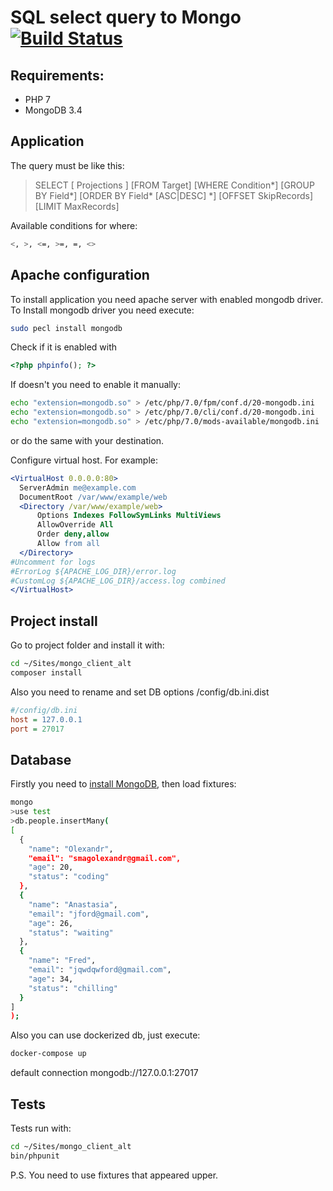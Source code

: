 # SQL select query to Mongo [![Build Status](https://travis-ci.org/smagolexandr/mongo_client_alt.svg?branch=master)](https://travis-ci.org/smagolexandr/mongo_client_alt)


## Requirements:


  - PHP 7
  - MongoDB 3.4
  

## Application


The query must be like this:
>SELECT [ Projections ] [FROM Target] [WHERE Condition*] [GROUP BY Field*] [ORDER BY Field* [ASC|DESC] *] [OFFSET SkipRecords] [LIMIT MaxRecords]

Available conditions for where:
  ```sh
  <, >, <=, >=, =, <>
  ```

## Apache configuration

To install application you need apache server with enabled mongodb driver. To Install mongodb driver you need execute:
```sh
sudo pecl install mongodb
```
Check if it is enabled with
```php
<?php phpinfo(); ?>
```
If doesn't you need to enable it manually:
```sh
echo "extension=mongodb.so" > /etc/php/7.0/fpm/conf.d/20-mongodb.ini
echo "extension=mongodb.so" > /etc/php/7.0/cli/conf.d/20-mongodb.ini
echo "extension=mongodb.so" > /etc/php/7.0/mods-available/mongodb.ini
```
or do the same with your destination.

Configure virtual host. For example:

```apache
<VirtualHost 0.0.0.0:80>
  ServerAdmin me@example.com
  DocumentRoot /var/www/example/web
  <Directory /var/www/example/web>
      Options Indexes FollowSymLinks MultiViews
      AllowOverride All
      Order deny,allow
      Allow from all
  </Directory>
#Uncomment for logs
#ErrorLog ${APACHE_LOG_DIR}/error.log
#CustomLog ${APACHE_LOG_DIR}/access.log combined
</VirtualHost>
```


## Project install


Go to project folder and install it with:
```sh
cd ~/Sites/mongo_client_alt
composer install
```

Also you need to rename and set DB options /config/db.ini.dist

```ini
#/config/db.ini
host = 127.0.0.1
port = 27017
```


## Database


Firstly you need to [install MongoDB](https://docs.mongodb.com/manual/installation/), then load fixtures:
```sh
mongo
>use test
>db.people.insertMany(
[
  {
    "name": "Olexandr",
    "email": "smagolexandr@gmail.com",
    "age": 20,
    "status": "coding"
  },
  {
    "name": "Anastasia",
    "email": "jford@gmail.com",
    "age": 26,
    "status": "waiting"
  },
  {
    "name": "Fred",
    "email": "jqwdqwford@gmail.com",
    "age": 34,
    "status": "chilling"
  }
]
);
```

Also you can use dockerized db, just execute:
```sh
docker-compose up
```
default connection mongodb://127.0.0.1:27017


## Tests


Tests run with:
```sh
cd ~/Sites/mongo_client_alt
bin/phpunit
```
P.S. You need to use fixtures that appeared upper.
